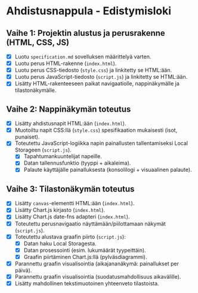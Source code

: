 # Ahdistusnappula - Edistymisloki

## Vaihe 1: Projektin alustus ja perusrakenne (HTML, CSS, JS)

*   [x] Luotu `specification.md` sovelluksen määrittelyä varten.
*   [x] Luotu perus HTML-rakenne (`index.html`).
*   [x] Luotu perus CSS-tiedosto (`style.css`) ja linkitetty se HTML:ään.
*   [x] Luotu perus JavaScript-tiedosto (`script.js`) ja linkitetty se HTML:ään.
*   [x] Lisätty HTML-rakenteeseen paikat navigaatiolle, nappinäkymälle ja tilastonäkymälle.

## Vaihe 2: Nappinäkymän toteutus

*   [x] Lisätty ahdistusnapit HTML:ään (`index.html`).
*   [x] Muotoiltu napit CSS:llä (`style.css`) spesifikaation mukaisesti (isot, punaiset).
*   [x] Toteutettu JavaScript-logiikka napin painallusten tallentamiseksi Local Storageen (`script.js`).
    *   [x] Tapahtumankuuntelijat napeille.
    *   [x] Datan tallennusfunktio (tyyppi + aikaleima).
    *   [x] Palaute käyttäjälle painalluksesta (konsolilogi + visuaalinen palaute).

## Vaihe 3: Tilastonäkymän toteutus

*   [x] Lisätty `canvas`-elementti HTML:ään (`index.html`).
*   [x] Lisätty Chart.js kirjasto (`index.html`).
*   [x] Lisätty Chart.js date-fns adapteri (`index.html`).
*   [x] Toteutettu perusnavigaatio näyttämään/piilottamaan näkymät (`script.js`).
*   [x] Toteutettu alustava graafin piirto (`script.js`):
    *   [x] Datan haku Local Storagesta.
    *   [x] Datan prosessointi (esim. lukumäärät tyypeittäin).
    *   [x] Graafin piirtäminen Chart.js:llä (pylväsdiagrammi).
*   [x] Parannettu graafin visualisointia (aikajananäkymä: painallukset per päivä).
*   [x] Parannettu graafin visualisointia (suodatusmahdollisuus aikavälille).
*   [x] Lisätty mahdollinen tekstimuotoinen yhteenveto tilastoista.
